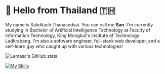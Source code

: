 # 👋 Hello from Thailand 🇹🇭

My name is Sakditach Thanasodsai. You can call me **San**. I'm currently studying in Bachelor of Artificial Intelligence Technology at Faculty of Information Technology, King Mongkut's Institute of Technology Ladkrabang.
I'm also a software engineer, full-stack web developer, and a self-learn guy who caught up with various technologies!

![Lemasc's GitHub stats](https://github-readme-stats.vercel.app/api?username=lemasc)

[![My Skills](https://skillicons.dev/icons?perline=10&i=html,css,js,ts,nodejs,react,nextjs,remix,electron,tailwind,vercel,firebase,gcp,mysql,mongodb,redis)](https://skillicons.dev)
